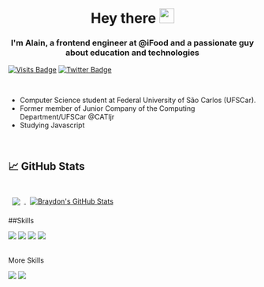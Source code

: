 <h1 align="center">Hey there <img src="https://raw.githubusercontent.com/kaueMarques/kaueMarques/master/hi.gif" width="30px"></h1>

<h3 align="center">I'm Alain, a frontend engineer at @iFood and a passionate guy about education and technologies</h3>


[![Visits Badge](https://img.shields.io/badge/LinkedIn-Profile-informational?style=flat&logo=linkedin&logoColor=white&color=0D76A8)](https://www.linkedin.com/in/alaingauthier76) [![Twitter Badge](https://img.shields.io/badge/Twitter-Profile-informational?style=flat&logo=twitter&logoColor=white&color=1CA2F1)](https://twitter.com/alaingauthier76)

<br>

- Computer Science student at Federal University of São Carlos (UFSCar).
- Former member of Junior Company of the Computing Department/UFSCar @CATIjr
- Studying Javascript

<br/>

<!-- GitHub Stats -->
## &#x1f4c8; GitHub Stats

<br>

<a href="https://github.com/AlainNgauthier">
  <img align="center" style="margin:0.5rem" src="https://github-readme-stats.vercel.app/api/top-langs/?username=AlainNgauthier&hide=html,css&title_color=ffffff&text_color=c9cacc&icon_color=4AB197&bg_color=1A2B34" />
</a>

<a href="https://github.com/AlainNgauthier">
  <img align="center" style="margin:0.5rem" src="https://github-readme-stats.vercel.app/api?username=AlainNgauthier&show_icons=true&line_height=27&count_private=true&title_color=ffffff&text_color=c9cacc&icon_color=4AB097&bg_color=1A2B34" alt="Braydon's GitHub Stats" />
</a>

<br>

##Skills

![](https://img.shields.io/badge/Code-JavaScript-informational?style=flat&logo=JavaScript&logoColor=white&color=4AB197)
![](https://img.shields.io/badge/Code-React-informational?style=flat&logo=react&logoColor=white&color=4AB197)
![](https://img.shields.io/badge/Style-Sass-informational?style=flat&logo=Sass&logoColor=white&color=4AB197)
![](https://img.shields.io/badge/Code-MongoDB-informational?style=flat&logo=MongoDB&logoColor=white&color=4AB197)

<br>

<summary>More Skills</summary>

![](https://img.shields.io/badge/Tools-GitHub-informational?style=flat&logo=GitHub&logoColor=white&color=4AB197)
![](https://img.shields.io/badge/Tools-GitLab-informational?style=flat&logo=GitLab&logoColor=white&color=4AB197)
  
 





